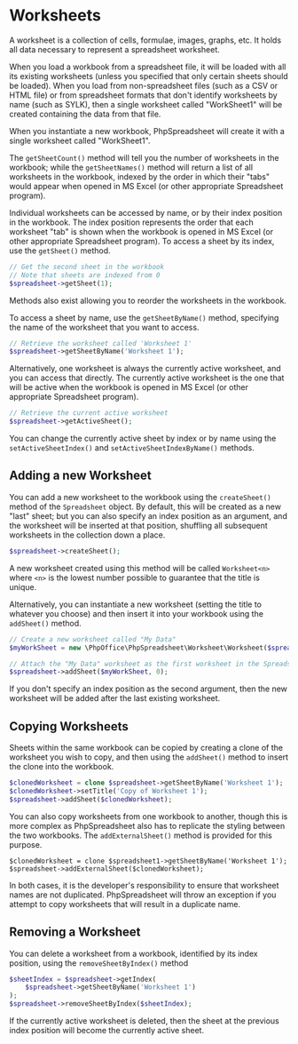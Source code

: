 # Worksheets

A worksheet is a collection of cells, formulae, images, graphs, etc. It
holds all data necessary to represent a spreadsheet worksheet.

When you load a workbook from a spreadsheet file, it will be loaded with
all its existing worksheets (unless you specified that only certain
sheets should be loaded). When you load from non-spreadsheet files (such
as a CSV or HTML file) or from spreadsheet formats that don't identify
worksheets by name (such as SYLK), then a single worksheet called
"WorkSheet1" will be created containing the data from that file.

When you instantiate a new workbook, PhpSpreadsheet will create it with
a single worksheet called "WorkSheet1".

The `getSheetCount()` method will tell you the number of worksheets in
the workbook; while the `getSheetNames()` method will return a list of
all worksheets in the workbook, indexed by the order in which their
"tabs" would appear when opened in MS Excel (or other appropriate
Spreadsheet program).

Individual worksheets can be accessed by name, or by their index
position in the workbook. The index position represents the order that
each worksheet "tab" is shown when the workbook is opened in MS Excel
(or other appropriate Spreadsheet program). To access a sheet by its
index, use the `getSheet()` method.

``` php
// Get the second sheet in the workbook
// Note that sheets are indexed from 0
$spreadsheet->getSheet(1);
```


Methods also exist allowing you to reorder the worksheets in the
workbook.

To access a sheet by name, use the `getSheetByName()` method, specifying
the name of the worksheet that you want to access.

``` php
// Retrieve the worksheet called 'Worksheet 1'
$spreadsheet->getSheetByName('Worksheet 1');
```

Alternatively, one worksheet is always the currently active worksheet,
and you can access that directly. The currently active worksheet is the
one that will be active when the workbook is opened in MS Excel (or
other appropriate Spreadsheet program).

``` php
// Retrieve the current active worksheet
$spreadsheet->getActiveSheet();
```

You can change the currently active sheet by index or by name using the
`setActiveSheetIndex()` and `setActiveSheetIndexByName()` methods.

## Adding a new Worksheet

You can add a new worksheet to the workbook using the `createSheet()`
method of the `Spreadsheet` object. By default, this will be created as
a new "last" sheet; but you can also specify an index position as an
argument, and the worksheet will be inserted at that position, shuffling
all subsequent worksheets in the collection down a place.

``` php
$spreadsheet->createSheet();
```

A new worksheet created using this method will be called
`Worksheet<n>` where `<n>` is the lowest number possible to
guarantee that the title is unique.

Alternatively, you can instantiate a new worksheet (setting the title to
whatever you choose) and then insert it into your workbook using the
`addSheet()` method.

``` php
// Create a new worksheet called "My Data"
$myWorkSheet = new \PhpOffice\PhpSpreadsheet\Worksheet\Worksheet($spreadsheet, 'My Data');

// Attach the "My Data" worksheet as the first worksheet in the Spreadsheet object
$spreadsheet->addSheet($myWorkSheet, 0);
```

If you don't specify an index position as the second argument, then the
new worksheet will be added after the last existing worksheet.

## Copying Worksheets

Sheets within the same workbook can be copied by creating a clone of the
worksheet you wish to copy, and then using the `addSheet()` method to
insert the clone into the workbook.

``` php
$clonedWorksheet = clone $spreadsheet->getSheetByName('Worksheet 1');
$clonedWorksheet->setTitle('Copy of Worksheet 1');
$spreadsheet->addSheet($clonedWorksheet);
```

You can also copy worksheets from one workbook to another, though this
is more complex as PhpSpreadsheet also has to replicate the styling
between the two workbooks. The `addExternalSheet()` method is provided for
this purpose.

    $clonedWorksheet = clone $spreadsheet1->getSheetByName('Worksheet 1');
    $spreadsheet->addExternalSheet($clonedWorksheet);

In both cases, it is the developer's responsibility to ensure that
worksheet names are not duplicated. PhpSpreadsheet will throw an
exception if you attempt to copy worksheets that will result in a
duplicate name.

## Removing a Worksheet

You can delete a worksheet from a workbook, identified by its index
position, using the `removeSheetByIndex()` method

``` php
$sheetIndex = $spreadsheet->getIndex(
    $spreadsheet->getSheetByName('Worksheet 1')
);
$spreadsheet->removeSheetByIndex($sheetIndex);
```

If the currently active worksheet is deleted, then the sheet at the
previous index position will become the currently active sheet.
